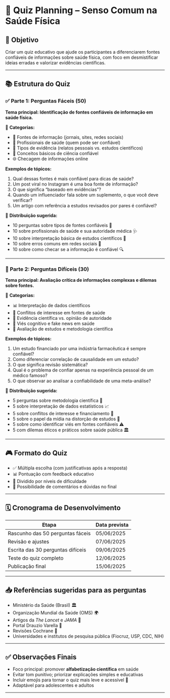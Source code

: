 # 🧠 Quiz Planning – Senso Comum na Saúde Física

## 🎯 Objetivo
Criar um quiz educativo que ajude os participantes a diferenciarem fontes confiáveis de informações sobre saúde física, com foco em desmistificar ideias erradas e valorizar evidências científicas.

---

## 📚 Estrutura do Quiz

### ✅ Parte 1: Perguntas Fáceis (50)
**Tema principal: Identificação de fontes confiáveis de informação em saúde física.**

📌 **Categorias:**
- 📰 Fontes de informação (jornais, sites, redes sociais)
- 🏥 Profissionais de saúde (quem pode ser confiável)
- 📖 Tipos de evidência (relatos pessoais vs. estudos científicos)
- 🧪 Conceitos básicos de ciência confiável
- 🌐 Checagem de informações online

**Exemplos de tópicos:**
1. Qual dessas fontes é mais confiável para dicas de saúde?  
2. Um post viral no Instagram é uma boa fonte de informação?
3. O que significa “baseado em evidências”?
4. Quando um influenciador fala sobre um suplemento, o que você deve verificar?
5. Um artigo com referência a estudos revisados por pares é confiável?

🔢 **Distribuição sugerida:**
- 10 perguntas sobre tipos de fontes confiáveis 🧾
- 10 sobre profissionais de saúde e sua autoridade médica 🩺
- 10 sobre interpretação básica de estudos científicos 🔬
- 10 sobre erros comuns em redes sociais 📱
- 10 sobre como checar se a informação é confiável 🔍

---

### 🚨 Parte 2: Perguntas Difíceis (30)
**Tema principal: Avaliação crítica de informações complexas e dilemas sobre fontes.**

📌 **Categorias:**
- 📊 Interpretação de dados científicos
- 🤔 Conflitos de interesse em fontes de saúde
- 🧬 Evidência científica vs. opinião de autoridade
- 🧠 Viés cognitivo e fake news em saúde
- 📝 Avaliação de estudos e metodologia científica

**Exemplos de tópicos:**
1. Um estudo financiado por uma indústria farmacêutica é sempre confiável?
2. Como diferenciar correlação de causalidade em um estudo?
3. O que significa revisão sistemática?
4. Qual é o problema de confiar apenas na experiência pessoal de um médico famoso?
5. O que observar ao analisar a confiabilidade de uma meta-análise?

🔢 **Distribuição sugerida:**
- 5 perguntas sobre metodologia científica 📐
- 5 sobre interpretação de dados estatísticos 📈
- 5 sobre conflitos de interesse e financiamento 💸
- 5 sobre o papel da mídia na distorção de estudos 🎥
- 5 sobre como identificar viés em fontes confiáveis ⚠️
- 5 com dilemas éticos e práticos sobre saúde pública 🏛️

---

## 🎮 Formato do Quiz
- ✅ Múltipla escolha (com justificativas após a resposta)
- 📊 Pontuação com feedback educativo
- 🧩 Dividido por níveis de dificuldade
- 💬 Possibilidade de comentários e dúvidas no final

---

## 🗓️ Cronograma de Desenvolvimento

| Etapa                       | Data prevista     |
|----------------------------|-------------------|
| Rascunho das 50 perguntas fáceis | 05/06/2025         |
| Revisão e ajustes            | 07/06/2025         |
| Escrita das 30 perguntas difíceis | 09/06/2025         |
| Teste do quiz completo       | 12/06/2025         |
| Publicação final             | 15/06/2025         |

---

## 📥 Referências sugeridas para as perguntas
- Ministério da Saúde (Brasil) 🏛️
- Organização Mundial da Saúde (OMS) 🌍
- Artigos da *The Lancet* e *JAMA* 📑
- Portal Drauzio Varella 🔬
- Revisões Cochrane 🧠
- Universidades e institutos de pesquisa pública (Fiocruz, USP, CDC, NIH)

---

## ✅ Observações Finais
- Foco principal: promover **alfabetização científica** em saúde
- Evitar tom punitivo; priorizar explicações simples e educativas
- Incluir emojis para tornar o quiz mais leve e acessível 🎉
- Adaptável para adolescentes e adultos

---

